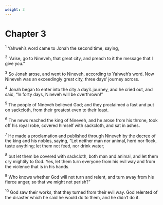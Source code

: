 ```yaml
---
weight: 3
---
```


# Chapter 3

<sup>1</sup> Yahweh’s word came to Jonah the second time, saying, 

<sup>2</sup> “Arise, go to Nineveh, that great city, and preach to it the message that I give you.” 

<sup>3</sup> So Jonah arose, and went to Nineveh, according to Yahweh’s word. Now Nineveh was an exceedingly great city, three days’ journey across. 

<sup>4</sup> Jonah began to enter into the city a day’s journey, and he cried out, and said, “In forty days, Nineveh will be overthrown!” 

<sup>5</sup> The people of Nineveh believed God; and they proclaimed a fast and put on sackcloth, from their greatest even to their least. 

<sup>6</sup> The news reached the king of Nineveh, and he arose from his throne, took off his royal robe, covered himself with sackcloth, and sat in ashes. 

<sup>7</sup> He made a proclamation and published through Nineveh by the decree of the king and his nobles, saying, “Let neither man nor animal, herd nor flock, taste anything; let them not feed, nor drink water; 

<sup>8</sup> but let them be covered with sackcloth, both man and animal, and let them cry mightily to God. Yes, let them turn everyone from his evil way and from the violence that is in his hands. 

<sup>9</sup> Who knows whether God will not turn and relent, and turn away from his fierce anger, so that we might not perish?” 

<sup>10</sup> God saw their works, that they turned from their evil way. God relented of the disaster which he said he would do to them, and he didn’t do it. 


